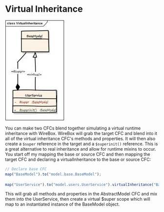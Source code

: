 # Virtual Inheritance

<img src="../images/virtual_Inheritance.jpg">

You can make two CFCs blend together simulating a virtual runtime inheritance with WireBox. WireBox will grab the target CFC and blend into it all of the virtual inheritance CFC's methods and properties. It will then also create a `$super` reference in the target and a `$superinit()` reference. This is a great alternative to real inheritance and allow for runtime mixins to occur. You start off my mapping the base or source CFC and then mapping the target CFC and declaring a virtualInheritance to the base or source CFC:

```javascript
// Declare base CFC
map("BaseModel").to("model.base.BaseModel");

map("UserService").to("model.users.UserService").virtualInheritance("BaseModel");
```

This will grab all methods and properties in the AbstractModel CFC and mix them into the UserService, then create a virtual $super scope which will map to an instantiated instance of the BaseModel object.
